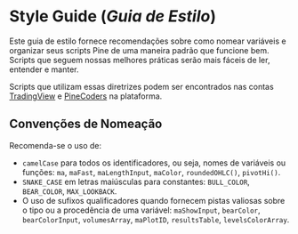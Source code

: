 
# Style Guide (_Guia de Estilo_)

Este guia de estilo fornece recomendações sobre como nomear variáveis e organizar seus scripts Pine de uma maneira padrão que funcione bem. Scripts que seguem nossas melhores práticas serão mais fáceis de ler, entender e manter.

Scripts que utilizam essas diretrizes podem ser encontrados nas contas [TradingView](https://br.tradingview.com/u/TradingView/#published-scripts) e [PineCoders](https://br.tradingview.com/u/PineCoders/#published-scripts) na plataforma.

## Convenções de Nomeação

Recomenda-se o uso de:

- `camelCase` para todos os identificadores, ou seja, nomes de variáveis ou funções: `ma`, `maFast`, `maLengthInput`, `maColor`, `roundedOHLC()`, `pivotHi()`.
- `SNAKE_CASE` em letras maiúsculas para constantes: `BULL_COLOR`, `BEAR_COLOR`, `MAX_LOOKBACK`.
- O uso de sufixos qualificadores quando fornecem pistas valiosas sobre o tipo ou a procedência de uma variável: `maShowInput`, `bearColor`, `bearColorInput`, `volumesArray`, `maPlotID`, `resultsTable`, `levelsColorArray`.

<!-- ## Organização do Script

O compilador Pine Script é bastante tolerante quanto à posição de declarações específicas ou à [anotação do compilador](./04_03_estrutura_do_script.md#anotações-do-compilador) no script. Embora outras disposições sejam sintaticamente corretas, recomenda-se organizar os scripts da seguinte maneira:

```c
<license>
<version>
<declaration_statement>
<import_statements>
<constant_declarations>
<inputs>
<function_declarations>
<calculations>
<strategy_calls>
<visuals>
<alerts>
```

### `<license>`

Se publicar seus scripts de código aberto publicamente no TradingView (scripts também podem ser publicados de forma privada), seu código de código aberto é, por padrão, protegido pela licença Mozilla. Pode-se escolher qualquer outra licença preferida.

A reutilização de código desses scripts é regida por nossas [Regras da Casa sobre Publicação de Scripts](https://br.tradingview.com/support/solutions/43000590599), que têm precedência sobre a licença do autor.

Os comentários padrão de licença que aparecem no início dos scripts são:

```c
// This source code is subject to the terms of the Mozilla Public License 2.0 at https://mozilla.org/MPL/2.0/
// © username
```

### `<version>`

Esta é a [anotação do compilador](./04_03_estrutura_do_script.md#anotações-do-compilador) que define a versão do Pine Script que o script usará. Se nenhuma estiver presente, v1 será usada. Para v5, utilize:

```c
//@version=5  
```

### `<declaration_statement>`

Esta é a declaração obrigatória que define o tipo de script. Deve ser uma chamada para [indicator()](https://br.tradingview.com/pine-script-reference/v5/#fun_indicator), [strategy()](https://br.tradingview.com/pine-script-reference/v5/#fun_strategy) ou [library()](https://br.tradingview.com/pine-script-reference/v5/#fun_library).

### `<import_statements>`

Se o script utilizar uma ou mais [bibliotecas Pine Script](./05_11_libraries.md), as instruções de [importação](https://br.tradingview.com/pine-script-reference/v5/#kw_import) pertencem a esta seção.

### `<constant_declarations>`

Scripts podem declarar variáveis qualificadas como “const”, ou seja, que referenciam um valor constante.

Referem-se a variáveis como “constantes” quando atendem a estes critérios:

- Sua declaração usa a palavra-chave opcional `const` (veja a seção sobre [qualificadores de tipo](./04_09_tipagem_do_sistema.md#qualificadores) no Manual do Usuário para mais informações).
- São inicializadas usando um literal (por exemplo, `100` ou `"AAPL"`) ou um valor incorporado qualificado como “const” (por exemplo, `color.green`).
- Seu valor não muda durante a execução do script.

Utiliza-se `SNAKE_CASE` para nomear essas variáveis e agrupar suas declarações próximo ao início do script. Por exemplo:

```c
// ————— Constants
int     MS_IN_MIN   = 60 * 1000
int     MS_IN_HOUR  = MS_IN_MIN  * 60
int     MS_IN_DAY   = MS_IN_HOUR * 24

color   GRAY        = #808080ff
color   LIME        = #00FF00ff
color   MAROON      = #800000ff
color   ORANGE      = #FF8000ff
color   PINK        = #FF0080ff
color   TEAL        = #008080ff
color   BG_DIV      = color.new(ORANGE, 90)
color   BG_RESETS   = color.new(GRAY, 90)

string  RST1        = "No reset; cumulate since the beginning of the chart"
string  RST2        = "On a stepped higher timeframe (HTF)"
string  RST3        = "On a fixed HTF"
string  RST4        = "At a fixed time"
string  RST5        = "At the beginning of the regular session"
string  RST6        = "At the first visible chart bar"
string  RST7        = "Fixed rolling period"

string  LTF1        = "Least precise, covering many chart bars"
string  LTF2        = "Less precise, covering some chart bars"
string  LTF3        = "More precise, covering less chart bars"
string  LTF4        = "Most precise, 1min intrabars"

string  TT_TOTVOL     = "The 'Bodies' value is the transparency of the total volume candle bodies. Zero is opaque, 100 is transparent."
string  TT_RST_HTF    = "This value is used when '" + RST3 +"' is selected."
string  TT_RST_TIME   = "These values are used when '" + RST4 +"' is selected.
  A reset will occur when the time is greater or equal to the bar's open time, and less than its close time.\nHour: 0-23\nMinute: 0-59"
string  TT_RST_PERIOD = "This value is used when '" + RST7 +"' is selected."
```

Neste exemplo:

- As constantes `RST*` e `LTF*` serão usadas como elementos de tupla no argumento `options` de chamadas `input.*()`.
- As constantes `TT_*` serão usadas como argumentos `tooltip` em chamadas `input.*()`. Note como se utiliza uma continuação de linha para literais de string longos.
- Não se utiliza [var](https://br.tradingview.com/pine-script-reference/v5/#kw_var) para inicializar constantes. O tempo de execução do Pine Script é otimizado para lidar com declarações em cada barra, mas usar [var](https://br.tradingview.com/pine-script-reference/v5/#kw_var) para inicializar uma variável apenas na primeira vez que é declarada implica uma pequena penalidade no desempenho do script devido à manutenção que as variáveis [var](https://br.tradingview.com/pine-script-reference/v5/#kw_var) requerem em barras subsequentes.

__Note que:__

- Literais usados em mais de um lugar em um script devem sempre ser declarados como constantes. Usar a constante em vez do literal torna o script mais legível se receber um nome significativo, e a prática facilita a manutenção do código. Mesmo que a quantidade de milissegundos em um dia seja improvável de mudar no futuro, `MS_IN_DAY` é mais significativo do que `1000 * 60 * 60 * 24`.
- Constantes usadas apenas no bloco local de uma função ou declaração [if](https://br.tradingview.com/pine-script-reference/v5/#kw_if), [while](https://br.tradingview.com/pine-script-reference/v5/#kw_while), etc., podem ser declaradas nesse bloco local.

### `<inputs>`

É __muito__ mais fácil ler scripts quando todas as entradas estão na mesma seção de código. Colocar essa seção no início do script também reflete como são processadas em tempo de execução, ou seja, antes do restante do script ser executado.

Sufixar nomes de variáveis de entrada com `input` as torna mais facilmente identificáveis quando são usadas posteriormente no script: `maLengthInput`, `bearColorInput`, `showAvgInput`, etc.

```c
// ————— Inputs
string  resetInput              = input.string(RST2,        "CVD Resets",                       inline = "00", options = [RST1, RST2, RST3, RST4, RST5, RST6, RST7])
string  fixedTfInput            = input.timeframe("D",      "  Fixed HTF:  ",                   tooltip = TT_RST_HTF)
int     hourInput               = input.int(9,              "  Fixed time hour:  ",             inline = "01", minval = 0, maxval = 23)
int     minuteInput             = input.int(30,             "minute",                           inline = "01", minval = 0, maxval = 59, tooltip = TT_RST_TIME)
int     fixedPeriodInput        = input.int(20,             "  Fixed period:  ",                inline = "02", minval = 1, tooltip = TT_RST_PERIOD)
string  ltfModeInput            = input.string(LTF3,        "Intrabar precision",               inline = "03", options = [LTF1, LTF2, LTF3, LTF4]) 
```

### `<function_declarations>`

Todas as funções definidas pelo usuário devem ser definidas no escopo global do script; definições de funções aninhadas não são permitidas no Pine Script.

O design ideal da função deve minimizar o uso de variáveis globais no escopo da função, pois prejudicam a portabilidade da função. Quando não for possível evitar, essas funções devem seguir as declarações de variáveis globais no código, o que implica que nem sempre podem ser colocadas na seção `<function_declarations>`. Tais dependências de variáveis globais devem ser documentadas idealmente nos comentários da função.

Também ajudará os leitores se documentar o objetivo da função, parâmetros e resultado. A mesma sintaxe usada em [bibliotecas](./05_11_libraries.md) pode ser usada para documentar suas funções. Isso pode facilitar a portabilidade de suas funções para uma biblioteca, caso decida fazer isso:

```c
//@version=5
indicator("<function_declarations>", "", true)

string SIZE_LARGE  = "Large"
string SIZE_NORMAL = "Normal"
string SIZE_SMALL  = "Small"

string sizeInput = input.string(SIZE_NORMAL, "Size", options = [SIZE_LARGE, SIZE_NORMAL, SIZE_SMALL])

// @function        Used to produce an argument for the `size` parameter in built-in functions.
// @param userSize  (simple string) User-selected size.
// @returns         One of the `size.*` built-in constants.
// Dependencies     SIZE_LARGE, SIZE_NORMAL, SIZE_SMALL
getSize(simple string userSize) =>
    result = 
      switch userSize
        SIZE_LARGE  => size.large
        SIZE_NORMAL => size.normal
        SIZE_SMALL  => size.small
        => size.auto

if ta.rising(close, 3)
    label.new(bar_index, na, yloc = yloc.abovebar, style = label.style_arrowup, size = getSize(sizeInput))
```

### `<calculations>`

Esta é a seção onde devem ser colocados os cálculos principais e a lógica do script. O código pode ser mais fácil de ler quando as declarações de variáveis são colocadas próximas ao segmento de código que as usa. Alguns programadores preferem colocar todas as suas declarações de variáveis não constantes no início desta seção, o que nem sempre é possível para todas as variáveis, pois algumas podem exigir que alguns cálculos tenham sido executados antes de sua declaração.

### `<strategy_calls>`

As estratégias são mais fáceis de ler quando as chamadas de estratégia são agrupadas na mesma seção do script.

### `<visuals>`

Esta seção deve incluir idealmente todas as instruções que produzem os visuais do script, sejam eles gráficos, desenhos, cores de fundo, plotagem de velas, etc. Veja a seção sobre [cores](./05_07_cores.md) do manual do usuário do Pine Script para mais informações sobre como a profundidade relativa dos visuais é determinada.

### `<alerts>`

O código de alertas geralmente exigirá que os cálculos do script tenham sido executados antes dele, então faz sentido colocá-lo no final do script.

## Espaçamento

Um espaço deve ser usado em ambos os lados de todos os operadores, exceto operadores unários (`-1`). Também é recomendado um espaço após todas as vírgulas e ao usar argumentos nomeados de funções, como em `plot(series = close)`:

```c
int a = close > open ? 1 : -1
var int newLen = 2
newLen := min(20, newlen + 1)
float a = -b
float c = d > e ? d - e : d
int index = bar_index % 2 == 0 ? 1 : 2
plot(close, color = color.red)
```

## Quebra de Linha

A quebra de linha pode tornar linhas longas mais fáceis de ler. Quebras de linha são definidas usando um nível de indentação que não é múltiplo de quatro, pois quatro espaços ou uma tabulação são usados para definir blocos locais. Aqui, usamos dois espaços:

```c
plot(
   series = close,
   title = "Close",
   color = color.blue,
   show_last = 10
 )
```

## Alinhamento Vertical

O alinhamento vertical usando tabulações ou espaços pode ser útil em seções de código contendo muitas linhas semelhantes, como declarações de constantes ou entradas. Elas podem facilitar edições em massa usando o recurso de múltiplos cursos do Pine Editor (`ctrl` \+ `alt` \+ `🠅`):

```c
// Colors used as defaults in inputs.
color COLOR_AQUA  = #0080FFff
color COLOR_BLACK = #000000ff
color COLOR_BLUE  = #013BCAff
color COLOR_CORAL = #FF8080ff
color COLOR_GOLD  = #CCCC00ff
```

## Tipagem Explícita

Incluir o tipo de variáveis ao declará-las não é obrigatório. No entanto, isso ajuda a tornar os scripts mais fáceis de ler, navegar e entender. Pode ajudar a esclarecer os tipos esperados em cada ponto da execução do script e distinguir a declaração de uma variável (usando `=`) de suas reatribuições (usando `:=`). Usar tipagem explícita também pode tornar os scripts mais fáceis de [depurar](./06_02_debugging.md). -->
